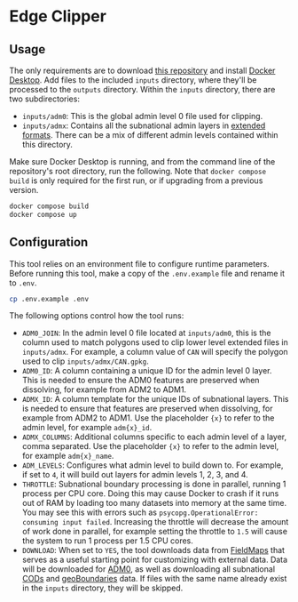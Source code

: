 # Edge Clipper

## Usage

The only requirements are to download [this repository](https://github.com/fieldmaps/edge-clipper/archive/refs/heads/main.zip) and install [Docker Desktop](https://www.docker.com/products/docker-desktop). Add files to the included `inputs` directory, where they'll be processed to the `outputs` directory. Within the `inputs` directory, there are two subdirectories:

- `inputs/adm0`: This is the global admin level 0 file used for clipping.
- `inputs/admx`: Contains all the subnational admin layers in [extended formats](https://github.com/fieldmaps/edge-extender). There can be a mix of different admin levels contained within this directory.

Make sure Docker Desktop is running, and from the command line of the repository's root directory, run the following. Note that `docker compose build` is only required for the first run, or if upgrading from a previous version.

```sh
docker compose build
docker compose up
```

## Configuration

This tool relies on an environment file to configure runtime parameters. Before running this tool, make a copy of the `.env.example` file and rename it to `.env`.

```sh
cp .env.example .env
```

The following options control how the tool runs:

- `ADM0_JOIN`: In the admin level 0 file located at `inputs/adm0`, this is the column used to match polygons used to clip lower level extended files in `inputs/admx`. For example, a column value of `CAN` will specify the polygon used to clip `inputs/admx/CAN.gpkg`.
- `ADM0_ID`: A column containing a unique ID for the admin level 0 layer. This is needed to ensure the ADM0 features are preserved when dissolving, for example from ADM2 to ADM1.
- `ADMX_ID`: A column template for the unique IDs of subnational layers. This is needed to ensure that features are preserved when dissolving, for example from ADM2 to ADM1. Use the placeholder `{x}` to refer to the admin level, for example `adm{x}_id`.
- `ADMX_COLUMNS`: Additional columns specific to each admin level of a layer, comma separated. Use the placeholder `{x}` to refer to the admin level, for example `adm{x}_name`.
- `ADM_LEVELS`: Configures what admin level to build down to. For example, if set to `4`, it will build out layers for admin levels 1, 2, 3, and 4.
- `THROTTLE`: Subnational boundary processing is done in parallel, running 1 process per CPU core. Doing this may cause Docker to crash if it runs out of RAM by loading too many datasets into memory at the same time. You may see this with errors such as `psycopg.OperationalError: consuming input failed`. Increasing the throttle will decrease the amount of work done in parallel, for example setting the throttle to `1.5` will cause the system to run 1 process per 1.5 CPU cores.
- `DOWNLOAD`: When set to `YES`, the tool downloads data from [FieldMaps](https://fieldmaps.io) that serves as a useful starting point for customizing with external data. Data will be downloaded for [ADM0](https://data.fieldmaps.io/adm0/osm/intl/adm0_polygons.gpkg.zip), as well as downloading all subnational [CODs](https://data.fieldmaps.io/cod.json) and [geoBoundaries](https://data.fieldmaps.io/geoboundaries.json) data. If files with the same name already exist in the `inputs` directory, they will be skipped.
